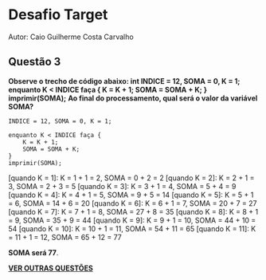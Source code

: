 # Desafio Target

Autor: Caio Guilherme Costa Carvalho


## Questão 3
**Observe o trecho de código abaixo: int INDICE = 12, SOMA = 0, K = 1; enquanto K < INDICE faça { K = K + 1; SOMA = SOMA + K; } imprimir(SOMA);**
**Ao final do processamento, qual será o valor da variável SOMA?**

    INDICE = 12, SOMA = 0, K = 1;
    
    enquanto K < INDICE faça {
        K = K + 1;
        SOMA = SOMA + K;
    }
    imprimir(SOMA);

[quando K = 1]: K = 1 + 1 = 2, SOMA = 0 + 2 = 2
[quando K = 2]: K = 2 + 1 = 3, SOMA = 2 + 3 = 5
[quando K = 3]: K = 3 + 1 = 4, SOMA = 5 + 4 = 9
[quando K = 4]: K = 4 + 1 = 5, SOMA = 9 + 5 = 14
[quando K = 5]: K = 5 + 1 = 6, SOMA = 14 + 6 = 20
[quando K = 6]: K = 6 + 1 = 7, SOMA = 20 + 7 = 27
[quando K = 7]: K = 7 + 1 = 8, SOMA = 27 + 8 = 35
[quando K = 8]: K = 8 + 1 = 9, SOMA = 35 + 9 = 44
[quando K = 9]: K = 9 + 1 = 10, SOMA = 44 + 10 = 54
[quando K = 10]: K = 10 + 1 = 11, SOMA = 54 + 11 = 65
[quando K = 11]: K = 11 + 1 = 12, SOMA = 65 + 12 = 77

**SOMA será 77**.	

[**VER OUTRAS QUESTÕES**](https://github.com/caiogc/desafio-Target#quest%C3%B5es)